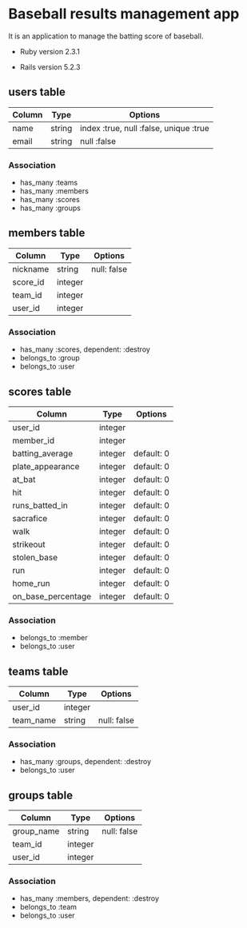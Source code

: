 # Baseball results management app

It is an application to manage the batting score of baseball.

* Ruby version 2.3.1

* Rails version 5.2.3

## users table
|Column|Type|Options|
|------|----|-------|
|name|string|index :true, null :false, unique :true|
|email|string|null :false|
### Association
- has_many :teams
- has_many :members
- has_many :scores
- has_many :groups

## members table
|Column|Type|Options|
|------|----|-------|
|nickname|string|null: false|
|score_id|integer||
|team_id|integer||
|user_id|integer||
### Association
- has_many :scores, dependent: :destroy
- belongs_to :group
- belongs_to :user

## scores table
|Column|Type|Options|
|------|----|-------|
|user_id|integer||
|member_id|integer||
|batting_average|integer|default: 0|
|plate_appearance|integer|default: 0|
|at_bat|integer|default: 0|
|hit|integer|default: 0|
|runs_batted_in|integer|default: 0|
|sacrafice|integer|default: 0|
|walk|integer|default: 0|
|strikeout|integer|default: 0|
|stolen_base|integer|default: 0|
|run|integer|default: 0|
|home_run|integer|default: 0|
|on_base_percentage|integer|default: 0|
### Association
- belongs_to :member
- belongs_to :user

## teams table
|Column|Type|Options|
|------|----|-------|
|user_id|integer||
|team_name|string|null: false|
### Association
- has_many :groups, dependent: :destroy
- belongs_to :user

## groups table
|Column|Type|Options|
|------|----|-------|
|group_name|string|null: false|
|team_id|integer||
|user_id|integer||
### Association
- has_many :members, dependent: :destroy
- belongs_to :team
- belongs_to :user
